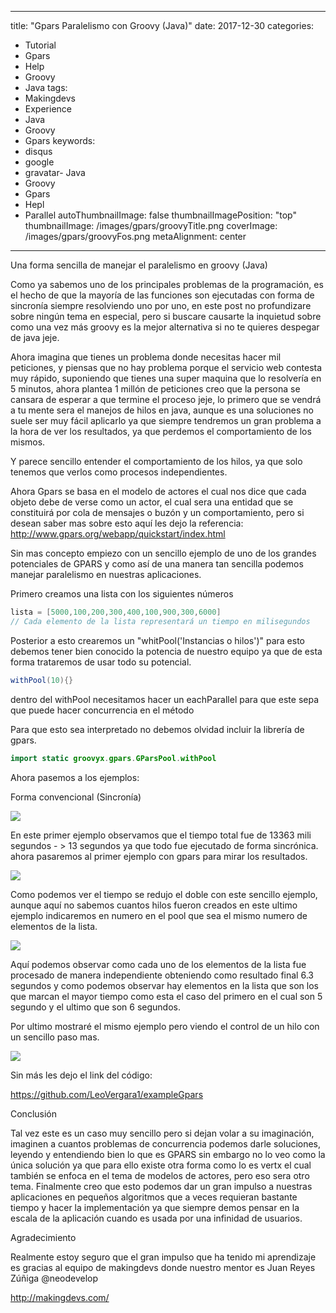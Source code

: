 
---
title: "Gpars Paralelismo con Groovy (Java)"
date: 2017-12-30
categories:
- Tutorial
- Gpars
- Help
- Groovy
- Java
tags:
- Makingdevs
- Experience
- Java
- Groovy
- Gpars
keywords:
- disqus
- google
- gravatar- Java
- Groovy
- Gpars
- Hepl
- Parallel
autoThumbnailImage: false
thumbnailImagePosition: "top"
thumbnailImage: /images/gpars/groovyTitle.png
coverImage: /images/gpars/groovyFos.png 
metaAlignment: center
---

Una forma sencilla de manejar el paralelismo en groovy (Java)

<!--more-->

Como ya sabemos uno de los principales problemas de la programación, es el hecho de que la mayoría de las funciones son ejecutadas con forma de sincronía siempre resolviendo uno por uno, en este post no profundizare sobre ningún tema en especial, pero si buscare causarte la inquietud sobre como una vez más groovy es la mejor alternativa si no te quieres despegar de java jeje.

Ahora imagina que tienes un problema donde necesitas hacer mil peticiones, y piensas que no hay problema porque el servicio web contesta muy rápido, suponiendo que tienes una super maquina que lo resolvería en 5 minutos, ahora plantea 1 millón de peticiones creo que la persona se cansara de esperar a que termine el proceso jeje, lo primero que se vendrá a tu mente sera el manejos de hilos en java, aunque es una soluciones no suele ser muy fácil aplicarlo ya que siempre tendremos un gran problema a la hora de ver los resultados, ya que perdemos el comportamiento de los mismos.

Y parece sencillo entender el comportamiento de los hilos, ya que solo tenemos que verlos como procesos independientes.

Ahora Gpars se basa en el modelo de actores el cual nos dice que cada objeto debe de verse como un actor, el cual sera una entidad que se constituirá por cola de mensajes o buzón y un comportamiento, pero si desean saber mas sobre esto aquí les dejo la referencia: http://www.gpars.org/webapp/quickstart/index.html

Sin mas concepto empiezo con un sencillo ejemplo de uno de los grandes potenciales de GPARS y como así de una manera tan sencilla podemos manejar paralelismo en nuestras aplicaciones.

Primero creamos una lista con los siguientes números

 
``` java
lista = [5000,100,200,300,400,100,900,300,6000]
// Cada elemento de la lista representará un tiempo en milisegundos
```

Posterior a esto crearemos un "whitPool('Instancias o hilos')" para esto debemos tener bien conocido la potencia de nuestro equipo ya que de esta forma trataremos de usar todo su potencial.


``` java
withPool(10){}
```

dentro del withPool necesitamos hacer un eachParallel para que este sepa que puede hacer concurrencia en el método

Para que esto sea interpretado no debemos olvidad incluir la librería de gpars.


``` java
import static groovyx.gpars.GParsPool.withPool
```

Ahora pasemos a los ejemplos:

Forma convencional (Sincronía)


<img src="/images/gpars/simpleExample.PNG">

En este primer ejemplo observamos que el tiempo total fue de 13363 mili segundos - > 13 segundos  ya que todo fue ejecutado de forma sincrónica. ahora pasaremos al primer ejemplo con gpars para mirar los resultados.


<img src="/images/gpars/gparsEachParallel.PNG">

Como podemos ver el tiempo se redujo el doble con este sencillo ejemplo, aunque aquí no sabemos cuantos hilos fueron creados en este ultimo ejemplo indicaremos en numero en el pool que sea el mismo numero de elementos de la lista.


<img src="/images/gpars/gparsEachParallelPool.PNG">

Aquí podemos observar como cada uno de los elementos de la lista fue procesado de manera independiente obteniendo como resultado final 6.3 segundos y como podemos observar hay elementos en la lista que son los que marcan el mayor tiempo como esta el caso del primero en el cual son 5 segundo y el ultimo que son 6 segundos.

Por ultimo mostraré el mismo ejemplo pero viendo el control de un hilo con un sencillo paso mas.

<img src="/images/gpars/gparsEachParallelPool1.PNG">

Sin más les dejo el link del código:

https://github.com/LeoVergara1/exampleGpars

Conclusión

Tal vez este es un caso muy sencillo pero si dejan volar a su imaginación, imaginen a cuantos problemas de concurrencia podemos darle soluciones, leyendo y entendiendo bien lo que es GPARS sin embargo no lo veo como la única solución ya que para ello existe otra forma como lo es vertx el cual también se enfoca en el tema de modelos de actores, pero eso sera otro tema.
Finalmente creo que esto podemos dar un gran impulso a nuestras aplicaciones en pequeños algoritmos que a veces requieran bastante tiempo y hacer la implementación ya que siempre demos pensar en la escala de la aplicación cuando es usada por una infinidad de usuarios.

Agradecimiento

Realmente estoy seguro que el gran impulso que ha tenido mi aprendizaje es gracias al equipo de makingdevs donde nuestro mentor es Juan Reyes Zúñiga @neodevelop

http://makingdevs.com/

